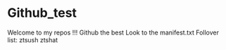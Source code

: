 # Github_test
Welcome to my repos !!!
Github the best
Look to the manifest.txt
Follover list:
	ztsush
	ztshat